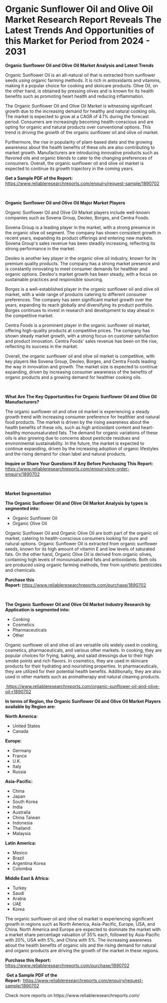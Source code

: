 <p><h1>Organic Sunflower Oil and Olive Oil Market Research Report Reveals The Latest Trends And Opportunities of this Market for Period from 2024 - 2031</h1></p><p><strong>Organic Sunflower Oil and Olive Oil Market Analysis and Latest Trends</strong></p>
<p><p>Organic Sunflower Oil is an all-natural oil that is extracted from sunflower seeds using organic farming methods. It is rich in antioxidants and vitamins, making it a popular choice for cooking and skincare products. Olive Oil, on the other hand, is obtained by pressing olives and is known for its health benefits such as promoting heart health and reducing inflammation.</p><p>The Organic Sunflower Oil and Olive Oil Market is witnessing significant growth due to the increasing demand for healthy and natural cooking oils. The market is expected to grow at a CAGR of 4.1% during the forecast period. Consumers are increasingly becoming health-conscious and are opting for organic and natural products over conventional options. This trend is driving the growth of the organic sunflower oil and olive oil market.</p><p>Furthermore, the rise in popularity of plant-based diets and the growing awareness about the health benefits of these oils are also contributing to market growth. Manufacturers are introducing innovative products such as flavored oils and organic blends to cater to the changing preferences of consumers. Overall, the organic sunflower oil and olive oil market is expected to continue its growth trajectory in the coming years.</p></p>
<p><strong>Get a Sample PDF of the Report:&nbsp;</strong> <a href="https://www.reliableresearchreports.com/enquiry/request-sample/1890702">https://www.reliableresearchreports.com/enquiry/request-sample/1890702</a></p>
<p>&nbsp;</p>
<p><strong>Organic Sunflower Oil and Olive Oil Major Market Players</strong></p>
<p><p>Organic Sunflower Oil and Olive Oil Market players include well-known companies such as Sovena Group, Deoleo, Borges, and Centra Foods. </p><p>Sovena Group is a leading player in the market, with a strong presence in the organic olive oil segment. The company has shown consistent growth in recent years, expanding its product offerings and entering new markets. Sovena Group's sales revenue has been steadily increasing, reflecting its strong performance in the market. </p><p>Deoleo is another key player in the organic olive oil industry, known for its premium quality products. The company has a strong market presence and is constantly innovating to meet consumer demands for healthier and organic options. Deoleo's market growth has been steady, with a focus on sustainable practices and responsible sourcing.</p><p>Borges is a well-established player in the organic sunflower oil and olive oil market, with a wide range of products catering to different consumer preferences. The company has seen significant market growth over the years, expanding its reach globally and diversifying its product portfolio. Borges continues to invest in research and development to stay ahead in the competitive market.</p><p>Centra Foods is a prominent player in the organic sunflower oil market, offering high-quality products at competitive prices. The company has shown steady market growth, with a strong focus on customer satisfaction and product innovation. Centra Foods' sales revenue has been on the rise, reflecting its success in the market.</p><p>Overall, the organic sunflower oil and olive oil market is competitive, with key players like Sovena Group, Deoleo, Borges, and Centra Foods leading the way in innovation and growth. The market size is expected to continue expanding, driven by increasing consumer awareness of the benefits of organic products and a growing demand for healthier cooking oils.</p></p>
<p>&nbsp;</p>
<p><strong>What Are The Key Opportunities For Organic Sunflower Oil and Olive Oil Manufacturers?</strong></p>
<p><p>The organic sunflower oil and olive oil market is experiencing a steady growth trend with increasing consumer preference for healthier and natural food products. The market is driven by the rising awareness about the health benefits of these oils, such as high antioxidant content and heart-healthy monounsaturated fats. The demand for organic variations of these oils is also growing due to concerns about pesticide residues and environmental sustainability. In the future, the market is expected to continue expanding, driven by the increasing adoption of organic lifestyles and the rising demand for clean label and natural products.</p></p>
<p><strong>Inquire or Share Your Questions If Any Before Purchasing This Report:</strong> <a href="https://www.reliableresearchreports.com/enquiry/pre-order-enquiry/1890702">https://www.reliableresearchreports.com/enquiry/pre-order-enquiry/1890702</a></p>
<p>&nbsp;</p>
<p><strong>Market Segmentation</strong></p>
<p><strong>The Organic Sunflower Oil and Olive Oil Market Analysis by types is segmented into:</strong></p>
<p><ul><li>Organic Sunflower Oil</li><li>Organic Olive Oil</li></ul></p>
<p><p>Organic Sunflower Oil and Organic Olive Oil are both part of the organic oil market, catering to health-conscious consumers looking for pure and natural options. Organic Sunflower Oil is extracted from organic sunflower seeds, known for its high amount of vitamin E and low levels of saturated fats. On the other hand, Organic Olive Oil is derived from organic olives, containing high levels of monounsaturated fats and antioxidants. Both oils are produced using organic farming methods, free from synthetic pesticides and chemicals.</p></p>
<p><strong>Purchase this Report:&nbsp;</strong><a href="https://www.reliableresearchreports.com/purchase/1890702">https://www.reliableresearchreports.com/purchase/1890702</a></p>
<p>&nbsp;</p>
<p><strong>The Organic Sunflower Oil and Olive Oil Market Industry Research by Application is segmented into:</strong></p>
<p><ul><li>Cooking</li><li>Cosmetics</li><li>Pharmaceuticals</li><li>Other</li></ul></p>
<p><p>Organic sunflower oil and olive oil are versatile oils widely used in cooking, cosmetics, pharmaceuticals, and various other markets. In cooking, they are popular choices for frying, baking, and salad dressings due to their high smoke points and rich flavors. In cosmetics, they are used in skincare products for their hydrating and nourishing properties. In pharmaceuticals, they are utilized for their potential health benefits. Additionally, they are also used in other markets such as aromatherapy and natural cleaning products.</p></p>
<p><a href="https://www.reliableresearchreports.com/organic-sunflower-oil-and-olive-oil-r1890702">&nbsp;https://www.reliableresearchreports.com/organic-sunflower-oil-and-olive-oil-r1890702</a></p>
<p><strong>In terms of Region, the Organic Sunflower Oil and Olive Oil Market Players available by Region are:</strong></p>
<p>
    <p> <strong> North America: </strong>
        <ul>
            <li>United States</li>
            <li>Canada</li>
        </ul>
        </p> 
    <p> <strong> Europe: </strong>
        <ul>
            <li>Germany</li>
            <li>France</li>
            <li>U.K.</li>
            <li>Italy</li>
            <li>Russia</li>
        </ul>
        </p> 
    <p> <strong> Asia-Pacific: </strong>
        <ul>
            <li>China</li>
            <li>Japan</li>
            <li>South Korea</li>
            <li>India</li>
            <li>Australia</li>
            <li>China Taiwan</li>
            <li>Indonesia</li>
            <li>Thailand</li>
            <li>Malaysia</li>
        </ul>
        </p> 
    <p> <strong> Latin America: </strong>
        <ul>
            <li>Mexico</li>
            <li>Brazil</li>
            <li>Argentina Korea</li>
            <li>Colombia</li>
        </ul>
        </p> 
    <p> <strong> Middle East & Africa: </strong>
        <ul>
            <li>Turkey</li>
            <li>Saudi</li>
            <li>Arabia</li>
            <li>UAE</li>
            <li>Korea</li>
        </ul>
    </p>
    </p>
<p><p>The organic sunflower oil and olive oil market is experiencing significant growth in regions such as North America, Asia-Pacific, Europe, USA, and China. North America and Europe are expected to dominate the market with a market share percentage valuation of 35% each, followed by Asia-Pacific with 20%, USA with 5%, and China with 5%. The increasing awareness about the health benefits of organic oils and the rising demand for natural and organic products are driving the growth of the market in these regions.</p></p>
<p><strong>Purchase this Report: </strong><a href="https://www.reliableresearchreports.com/purchase/1890702">https://www.reliableresearchreports.com/purchase/1890702</a></p>
<p>&nbsp;<strong>Get a Sample PDF of the Report:&nbsp;&nbsp;</strong><a href="https://www.reliableresearchreports.com/enquiry/request-sample/1890702">https://www.reliableresearchreports.com/enquiry/request-sample/1890702</a></p>
<p><strong></strong></p>
<p>Check more reports on https://www.reliableresearchreports.com/</p>